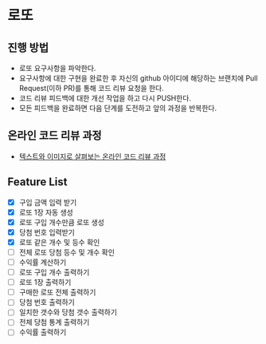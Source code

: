 # 로또
## 진행 방법
* 로또 요구사항을 파악한다.
* 요구사항에 대한 구현을 완료한 후 자신의 github 아이디에 해당하는 브랜치에 Pull Request(이하 PR)를 통해 코드 리뷰 요청을 한다.
* 코드 리뷰 피드백에 대한 개선 작업을 하고 다시 PUSH한다.
* 모든 피드백을 완료하면 다음 단계를 도전하고 앞의 과정을 반복한다.

## 온라인 코드 리뷰 과정
* [텍스트와 이미지로 살펴보는 온라인 코드 리뷰 과정](https://github.com/next-step/nextstep-docs/tree/master/codereview)

## Feature List
- [x] 구입 금액 입력 받기
- [x] 로또 1장 자동 생성
- [x] 로또 구입 개수만큼 로또 생성
- [x] 당첨 번호 입력받기
- [x] 로또 같은 개수 및 등수 확인
- [ ] 전체 로또 당첨 등수 및 개수 확인
- [ ] 수익률 계산하기
- [ ] 로또 구입 개수 출력하기
- [ ] 로또 1장 출력하기
- [ ] 구매한 로또 전체 출력하기
- [ ] 당첨 번호 출력하기
- [ ] 일치한 갯수와 당첨 갯수 출력하기
- [ ] 전체 당첨 통계 출력하기
- [ ] 수익률 출력하기